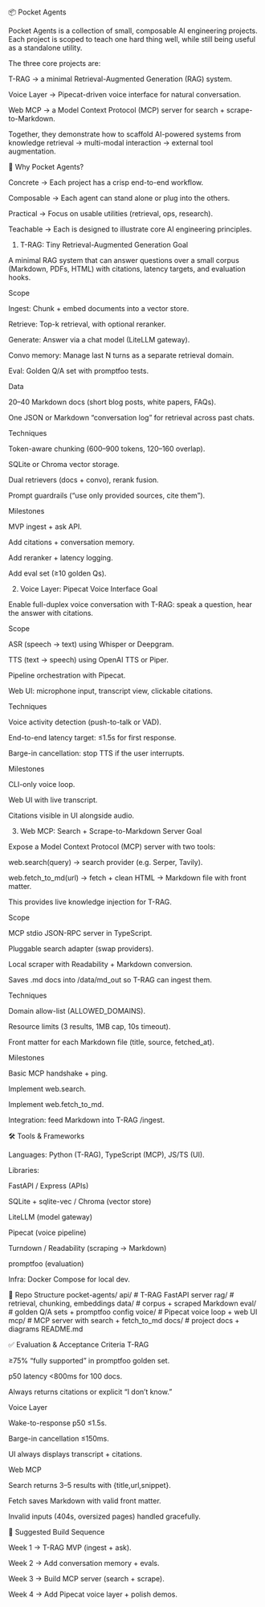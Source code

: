 📦 Pocket Agents

Pocket Agents is a collection of small, composable AI engineering projects. Each project is scoped to teach one hard thing well, while still being useful as a standalone utility.

The three core projects are:

T-RAG → a minimal Retrieval-Augmented Generation (RAG) system.

Voice Layer → Pipecat-driven voice interface for natural conversation.

Web MCP → a Model Context Protocol (MCP) server for search + scrape-to-Markdown.

Together, they demonstrate how to scaffold AI-powered systems from knowledge retrieval → multi-modal interaction → external tool augmentation.

🚀 Why Pocket Agents?

Concrete → Each project has a crisp end-to-end workflow.

Composable → Each agent can stand alone or plug into the others.

Practical → Focus on usable utilities (retrieval, ops, research).

Teachable → Each is designed to illustrate core AI engineering principles.

1. T-RAG: Tiny Retrieval-Augmented Generation
Goal

A minimal RAG system that can answer questions over a small corpus (Markdown, PDFs, HTML) with citations, latency targets, and evaluation hooks.

Scope

Ingest: Chunk + embed documents into a vector store.

Retrieve: Top-k retrieval, with optional reranker.

Generate: Answer via a chat model (LiteLLM gateway).

Convo memory: Manage last N turns as a separate retrieval domain.

Eval: Golden Q/A set with promptfoo tests.

Data

20–40 Markdown docs (short blog posts, white papers, FAQs).

One JSON or Markdown “conversation log” for retrieval across past chats.

Techniques

Token-aware chunking (600–900 tokens, 120–160 overlap).

SQLite or Chroma vector storage.

Dual retrievers (docs + convo), rerank fusion.

Prompt guardrails (“use only provided sources, cite them”).

Milestones

MVP ingest + ask API.

Add citations + conversation memory.

Add reranker + latency logging.

Add eval set (≥10 golden Qs).

2. Voice Layer: Pipecat Voice Interface
Goal

Enable full-duplex voice conversation with T-RAG: speak a question, hear the answer with citations.

Scope

ASR (speech → text) using Whisper or Deepgram.

TTS (text → speech) using OpenAI TTS or Piper.

Pipeline orchestration with Pipecat.

Web UI: microphone input, transcript view, clickable citations.

Techniques

Voice activity detection (push-to-talk or VAD).

End-to-end latency target: ≤1.5s for first response.

Barge-in cancellation: stop TTS if the user interrupts.

Milestones

CLI-only voice loop.

Web UI with live transcript.

Citations visible in UI alongside audio.

3. Web MCP: Search + Scrape-to-Markdown Server
Goal

Expose a Model Context Protocol (MCP) server with two tools:

web.search(query) → search provider (e.g. Serper, Tavily).

web.fetch_to_md(url) → fetch + clean HTML → Markdown file with front matter.

This provides live knowledge injection for T-RAG.

Scope

MCP stdio JSON-RPC server in TypeScript.

Pluggable search adapter (swap providers).

Local scraper with Readability + Markdown conversion.

Saves .md docs into /data/md_out so T-RAG can ingest them.

Techniques

Domain allow-list (ALLOWED_DOMAINS).

Resource limits (3 results, 1MB cap, 10s timeout).

Front matter for each Markdown file (title, source, fetched_at).

Milestones

Basic MCP handshake + ping.

Implement web.search.

Implement web.fetch_to_md.

Integration: feed Markdown into T-RAG /ingest.

🛠️ Tools & Frameworks

Languages: Python (T-RAG), TypeScript (MCP), JS/TS (UI).

Libraries:

FastAPI / Express (APIs)

SQLite + sqlite-vec / Chroma (vector store)

LiteLLM (model gateway)

Pipecat (voice pipeline)

Turndown / Readability (scraping → Markdown)

promptfoo (evaluation)

Infra: Docker Compose for local dev.

📂 Repo Structure
pocket-agents/
  api/             # T-RAG FastAPI server
  rag/             # retrieval, chunking, embeddings
  data/            # corpus + scraped Markdown
  eval/            # golden Q/A sets + promptfoo config
  voice/           # Pipecat voice loop + web UI
  mcp/             # MCP server with search + fetch_to_md
  docs/            # project docs + diagrams
  README.md

✅ Evaluation & Acceptance Criteria
T-RAG

≥75% “fully supported” in promptfoo golden set.

p50 latency <800ms for 100 docs.

Always returns citations or explicit “I don’t know.”

Voice Layer

Wake-to-response p50 ≤1.5s.

Barge-in cancellation ≤150ms.

UI always displays transcript + citations.

Web MCP

Search returns 3–5 results with {title,url,snippet}.

Fetch saves Markdown with valid front matter.

Invalid inputs (404s, oversized pages) handled gracefully.

📅 Suggested Build Sequence

Week 1 → T-RAG MVP (ingest + ask).

Week 2 → Add conversation memory + evals.

Week 3 → Build MCP server (search + scrape).

Week 4 → Add Pipecat voice layer + polish demos.
